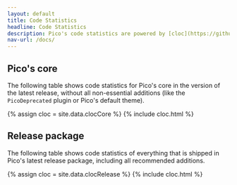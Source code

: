 ```yaml
---
layout: default
title: Code Statistics
headline: Code Statistics
description: Pico's code statistics are powered by [cloc](https://github.com/AlDanial/cloc).
nav-url: /docs/
---
```


## Pico's core

The following table shows code statistics for Pico's core in the version of the latest release, without all non-essential additions (like the `PicoDeprecated` plugin or Pico's default theme).

{% assign cloc = site.data.clocCore %}
{% include cloc.html %}

## Release package

The following table shows code statistics of everything that is shipped in Pico's latest release package, including all recommended additions.

{% assign cloc = site.data.clocRelease %}
{% include cloc.html %}

